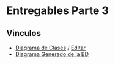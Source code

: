 # Entregables Parte 3
## Vinculos
- [Diagrama de Clases](./Diagrama-de-Clases.png) / [Editar](https://online.visual-paradigm.com/share.jsp?id=313731303939372d31)
- [Diagrama Generado de la BD](https://dbdiagram.io/d/61881e19d5d522682dfc7350)

